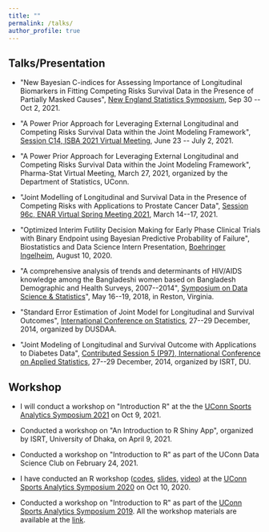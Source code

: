 ```yaml
---
title: ""
permalink: /talks/
author_profile: true
---
```


## Talks/Presentation
* "New Bayesian C-indices for Assessing Importance of Longitudinal Biomarkers in Fitting Competing Risks Survival Data in the Presence of Partially Masked Causes", [New England Statistics Symposium](https://symposium.nestat.org/), Sep 30 -- Oct 2, 2021.

* "A Power Prior Approach for Leveraging External Longitudinal and Competing Risks Survival Data within the Joint Modeling Framework", [Session C14, ISBA 2021 Virtual Meeting](https://events.stat.uconn.edu/ISBA2021/programs.html), June 23 -- July 2, 2021.

* "A Power Prior Approach for Leveraging External Longitudinal and Competing Risks Survival Data within the Joint Modeling Framework", Pharma-Stat Virtual Meeting, March 27, 2021, organized by the Department of Statistics, UConn.

* "Joint Modelling of Longitudinal and Survival Data in the Presence of Competing Risks with Applications to Prostate Cancer Data", [Session 96c, ENAR Virtual Spring Meeting 2021](https://www.enarspring.org/agenda), March 14--17, 2021.

* "Optimized Interim Futility Decision Making for Early Phase Clinical Trials with Binary Endpoint using Bayesian Predictive Probability of Failure", Biostatistics and Data Science Intern Presentation, [Boehringer Ingelheim](https://www.boehringer-ingelheim.com/), August 10, 2020.

* "A comprehensive analysis of trends and determinants of HIV/AIDS knowledge among the Bangladeshi women based on Bangladesh Demographic and Health Surveys, 2007--2014", [Symposium on Data Science & Statistics](https://ww2.amstat.org/meetings/SDSS/2018/onlineprogram/AbstractDetails.cfm?AbstractID=304595)", May 16--19, 2018, in Reston, Virginia. 

* "Standard Error Estimation of Joint Model for Longitudinal and Survival Outcomes", [International Conference on Statistics](https://sites.google.com/site/dusdaa10/conference2015), 27--29 December, 2014, organized by DUSDAA.

* "Joint Modeling of Longitudinal and Survival Outcome with Applications to Diabetes Data", [Contributed Session 5 (P97), International Conference on Applied Statistics](https://docs.google.com/a/isrt.ac.bd/viewer?a=v&pid=sites&srcid=aXNydC5hYy5iZHxpY2FzMjAxNHxneDozYmZjNmFlMjBmMjljYzIx), 27--29 December, 2014, organized by ISRT, DU.

## Workshop 
* I will conduct a workshop on "Introduction R" at the the [UConn Sports Analytics Symposium 2021](https://statds.org/events/ucsas2021/workshops.html) on Oct 9, 2021.

* Conducted a workshop on "An Introduction to R Shiny App", organized by ISRT, University of Dhaka, on April 9, 2021.

* Conducted a workshop on "Introduction to R" as part of the UConn Data Science Club on February 24, 2021.

* I have conducted an R workshop ([codes](https://github.com/mdtuhinsheikh/introR_ucsas2020), [slides](https://mdtuhinsheikh.github.io/introR_ucsas2020/#1), [video](https://uconn-cmr.webex.com/recordingservice/sites/uconn-cmr/recording/3e88f57314344e8db379fb744ab42cb1/playback)) at the [UConn Sports Analytics Symposium 2020](https://statds.org/events/ucsas2020/workshops.html) on Oct 10, 2020.

* Conducted a workshop on "Introduction to R" as part of the [UConn Sports Analytics Symposium 2019](https://statds.org/events/ucsas2019/). All the workshop materials are available at the [link](https://github.com/mdtuhinsheikh/introR_ucsas2019).



